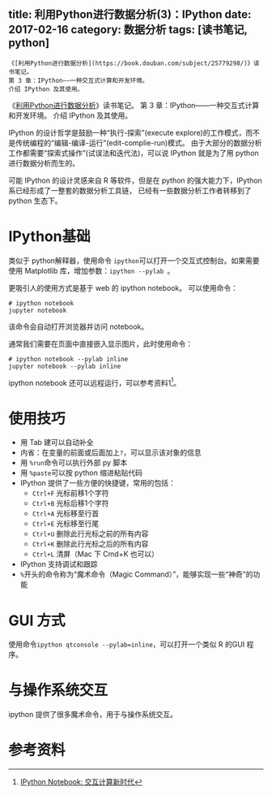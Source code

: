 title: 利用Python进行数据分析(3)：IPython
date: 2017-02-16
category: 数据分析
tags: [读书笔记, python]
---



    《[利用Python进行数据分析](https://book.douban.com/subject/25779298/)》读书笔记。
    第 3 章：IPython——一种交互式计算和开发环境。
    介绍 IPython 及其使用。


《[利用Python进行数据分析](https://book.douban.com/subject/25779298/)》读书笔记。
第 3 章：IPython——一种交互式计算和开发环境。
介绍 IPython 及其使用。

IPython 的设计哲学是鼓励一种“执行-探索”(execute explore)的工作模式，而不是传统编程的“编辑-编译-运行”(edit-complie-run)模式。
由于大部分的数据分析工作都需要“探索式操作”(试误法和迭代法)，可以说 IPython 就是为了用 python 进行数据分析而生的。

可能 IPython 的设计灵感来自 R 等软件，但是在 python 的强大能力下，IPython 系已经形成了一整套的数据分析工具链，
已经有一些数据分析工作者转移到了 python 生态下。

# IPython基础

类似于 python解释器，使用命令 `ipython`可以打开一个交互式控制台。如果需要使用 Matplotlib 库，增加参数：`ipython --pylab `。

更吸引人的使用方式是基于 web 的 ipython notebook。
可以使用命令：

```
# ipython notebook
jupyter notebook
```
该命令会自动打开浏览器并访问 notebook。

通常我们需要在页面中直接嵌入显示图片，此时使用命令：

```
# ipython notebook --pylab inline
jupyter notebook --pylab inline
```

ipython notebook 还可以远程运行，可以参考资料1[^1]。

# 使用技巧

- 用 Tab 建可以自动补全
- 内省：在变量的前面或后面加上`?`，可以显示该对象的信息
- 用 `%run`命令可以执行外部 py 脚本
- 用 `%paste`可以按 python 缩进粘贴代码
- IPython 提供了一些方便的快捷键，常用的包括：
  + `Ctrl+F` 光标前移1个字符
  + `Ctrl+B` 光标后移1个字符
  + `Ctrl+A` 光标移至行首
  + `Ctrl+E` 光标移至行尾
  + `Ctrl+U` 删除此行光标之前的所有内容
  + `Ctrl+K` 删除此行光标之后的所有内容
  + `Ctrl+L` 清屏（Mac 下 Cmd+K 也可以）
- IPython 支持调试和跟踪
- `%`开头的命令称为“魔术命令（Magic Command）”，能够实现一些“神奇”的功能

# GUI 方式

使用命令`ipython qtconsole --pylab=inline`，可以打开一个类似 R 的GUI 程序。

# 与操作系统交互

ipython 提供了很多魔术命令，用于与操作系统交互。


# 参考资料

[^1]: [IPython Notebook: 交互计算新时代](http://mindonmind.github.io/2013/02/08/ipython-notebook-interactive-computing-new-era/)



